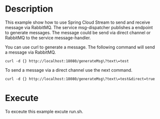# Description
This example show how to use Spring Cloud Stream to send and receive message via RabbitMQ. The service msg-dispatcher publishes a endpoint to generate messages. The message could be send via direct channel or RabbitMQ to the service message-handler.

You can use curl to generate a message. The following command will send a message via RabbitMQ.
```
curl -d {} http://localhost:18080/generateMsg\?text\=test
```
To send a message via a direct channel use the next command.
```
curl -d {} http://localhost:18080/generateMsg\?text\=test&direct=true
```


# Execute
To exceute this example excute run.sh.